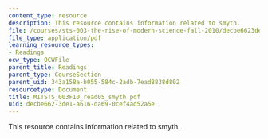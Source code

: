 ```yaml
---
content_type: resource
description: This resource contains information related to smyth.
file: /courses/sts-003-the-rise-of-modern-science-fall-2010/decbe6623de1a616da690cef4ad52a5e_MITSTS_003F10_read05_smyth.pdf
file_type: application/pdf
learning_resource_types:
- Readings
ocw_type: OCWFile
parent_title: Readings
parent_type: CourseSection
parent_uid: 343a158a-b055-584c-2adb-7ead8838d802
resourcetype: Document
title: MITSTS_003F10_read05_smyth.pdf
uid: decbe662-3de1-a616-da69-0cef4ad52a5e
---
```

This resource contains information related to smyth.

